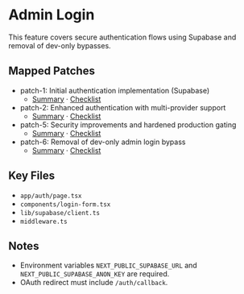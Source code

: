 # Admin Login

This feature covers secure authentication flows using Supabase and removal of dev-only bypasses.

## Mapped Patches

- patch-1: Initial authentication implementation (Supabase)
  - [Summary](../patch-1/PATCH1_SUMMARY.md) · [Checklist](../patch-1/PATCH1_CHECKLIST.md)
- patch-2: Enhanced authentication with multi-provider support
  - [Summary](../patch-2/PATCH2_SUMMARY.md) · [Checklist](../patch-2/PATCH2_CHECKLIST.md)
- patch-5: Security improvements and hardened production gating
  - [Summary](../patch-5/PATCH5_SUMMARY.md) · [Checklist](../patch-5/PATCH5_CHECKLIST.md)
- patch-6: Removal of dev-only admin login bypass
  - [Summary](../patch-6/PATCH6_SUMMARY.md) · [Checklist](../patch-6/PATCH6_CHECKLIST.md)

## Key Files

- `app/auth/page.tsx`
- `components/login-form.tsx`
- `lib/supabase/client.ts`
- `middleware.ts`

## Notes

- Environment variables `NEXT_PUBLIC_SUPABASE_URL` and `NEXT_PUBLIC_SUPABASE_ANON_KEY` are required.
- OAuth redirect must include `/auth/callback`.
